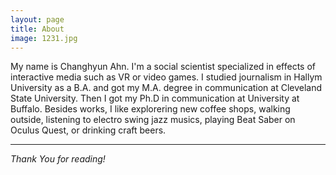 ```yaml
---
layout: page
title: About
image: 1231.jpg
---
```

My name is Changhyun Ahn. I'm a social scientist specialized in effects of interactive media such as VR or video games. I studied journalism in Hallym University as a B.A. and got my M.A. degree in communication at Cleveland State University. Then I got my Ph.D in communication at University at Buffalo. Besides works, I like explorering new coffee shops, walking outside, listening to electro swing jazz musics, playing Beat Saber on Oculus Quest, or drinking craft beers.

***

*Thank You for reading!*

